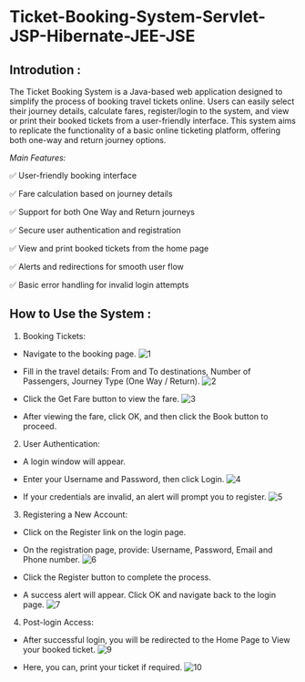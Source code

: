 # Ticket-Booking-System-Servlet-JSP-Hibernate-JEE-JSE

## Introdution :
The Ticket Booking System is a Java-based web application designed to simplify the process of booking travel tickets online. Users can easily select their journey details, calculate fares, register/login to the system, and view or print their booked tickets from a user-friendly interface. This system aims to replicate the functionality of a basic online ticketing platform, offering both one-way and return journey options.

*Main Features:*

✅ User-friendly booking interface

✅ Fare calculation based on journey details

✅ Support for both One Way and Return journeys

✅ Secure user authentication and registration

✅ View and print booked tickets from the home page

✅ Alerts and redirections for smooth user flow

✅ Basic error handling for invalid login attempts

## How to Use the System :

1.  Booking Tickets:
   
   -  Navigate to the booking page.
      ![1](https://github.com/user-attachments/assets/4588ebdc-df00-457c-9681-9f5efb13f28b)

   -  Fill in the travel details: From and To destinations, Number of Passengers, Journey Type (One Way / Return).
      ![2](https://github.com/user-attachments/assets/9e49bbdf-eb50-46e8-938b-49db77d4b8ad)

   -  Click the Get Fare button to view the fare.
      ![3](https://github.com/user-attachments/assets/f5c698ee-0b83-4884-bba2-b43b441a2e2e)

   -  After viewing the fare, click OK, and then click the Book button to proceed.

2.  User Authentication:
   
   -  A login window will appear.
     
   -  Enter your Username and Password, then click Login.
      ![4](https://github.com/user-attachments/assets/803c3b04-bf1f-443d-9f31-c5292838fbc7)
      
   -  If your credentials are invalid, an alert will prompt you to register.
      ![5](https://github.com/user-attachments/assets/6c2e8bae-78cb-4f20-9df7-c4a47e127317)

3.  Registering a New Account:
   
   -  Click on the Register link on the login page.
     
   -  On the registration page, provide: Username, Password, Email and Phone number.
      ![6](https://github.com/user-attachments/assets/67783fa3-3c26-4aaa-b4e8-3e1200790d5a)

   -  Click the Register button to complete the process.
     
   -  A success alert will appear. Click OK and navigate back to the login page.
      ![7](https://github.com/user-attachments/assets/fa829f70-11d6-44a4-aca4-c6839b62062e)

4.  Post-login Access:
   
   -  After successful login, you will be redirected to the Home Page to View your booked ticket.
     ![9](https://github.com/user-attachments/assets/86b1cceb-9b76-4417-8385-36d43ee6131e)

   -  Here, you can, print your ticket if required.
      ![10](https://github.com/user-attachments/assets/448cfacc-bf4b-4e7c-b066-3f1488b54dd5)








